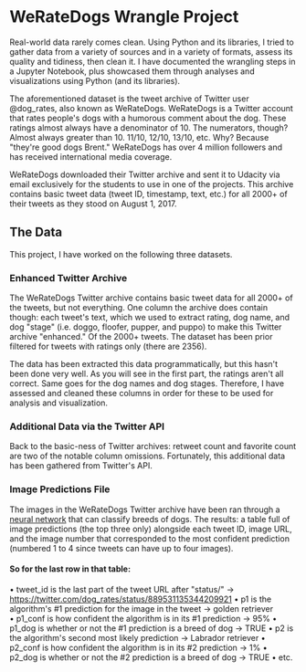 # WeRateDogs Wrangle Project

Real-world data rarely comes clean. Using Python and its libraries, I tried to gather data from a variety of sources and in a variety of formats, assess its quality and tidiness, then clean it. I have documented the wrangling steps in a Jupyter Notebook, plus showcased them through analyses and visualizations using Python (and its libraries).

The aforementioned dataset is the tweet archive of Twitter user @dog_rates, also known as WeRateDogs. WeRateDogs is a Twitter account that rates people's dogs with a humorous comment about the dog. These ratings almost always have a denominator of 10. The numerators, though? Almost always greater than 10. 11/10, 12/10, 13/10, etc. Why? Because "they're good dogs Brent." WeRateDogs has over 4 million followers and has received international media coverage.

WeRateDogs downloaded their Twitter archive and sent it to Udacity via email exclusively for the students to use in one of the projects. This archive contains basic tweet data (tweet ID, timestamp, text, etc.) for all 2000+ of their tweets as they stood on August 1, 2017.

## The Data

This project, I have worked on the following three datasets.

### Enhanced Twitter Archive

The WeRateDogs Twitter archive contains basic tweet data for all 2000+ of the tweets, but not everything. One column the archive does contain though: each tweet's text, which we used to extract rating, dog name, and dog "stage" (i.e. doggo, floofer, pupper, and puppo) to make this Twitter archive "enhanced." Of the 2000+ tweets. The dataset has been prior filtered for tweets with ratings only (there are 2356).

The data has been extracted this data programmatically, but this hasn't been done very well. As you will see in the first part, the ratings aren't all correct. Same goes for the dog names and dog stages. Therefore, I have assessed and cleaned these columns in order for these to be used for analysis and visualization.

### Additional Data via the Twitter API

Back to the basic-ness of Twitter archives: retweet count and favorite count are two of the notable column omissions. Fortunately, this additional data has been gathered from Twitter's API.

### Image Predictions File

The images in the WeRateDogs Twitter archive have been ran through a [neural network](https://www.youtube.com/watch?v=2-Ol7ZB0MmU) that can classify breeds of dogs. The results: a table full of image predictions (the top three only) alongside each tweet ID, image URL, and the image number that corresponded to the most confident prediction (numbered 1 to 4 since tweets can have up to four images).

#### So for the last row in that table:

• tweet_id is the last part of the tweet URL after "status/" → https://twitter.com/dog_rates/status/889531135344209921
• p1 is the algorithm's #1 prediction for the image in the tweet → golden retriever
• p1_conf is how confident the algorithm is in its #1 prediction → 95%
• p1_dog is whether or not the #1 prediction is a breed of dog → TRUE
• p2 is the algorithm's second most likely prediction → Labrador retriever
• p2_conf is how confident the algorithm is in its #2 prediction → 1%
• p2_dog is whether or not the #2 prediction is a breed of dog → TRUE
• etc.
